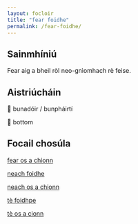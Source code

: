 ```yaml
---
layout: focloir
title: "fear foidhe"
permalink: /fear-foidhe/
---
```


## Sainmhíniú

Fear aig a bheil ròl neo-gnìomhach rè feise.

## Aistriúcháin

&#x1f3f4;&#xe0067;&#xe0062;&#xe0073;&#xe0063;&#xe0074;&#xe007f; bunadóir / bunpháirtí

&#x1f3f4;&#xe0067;&#xe0062;&#xe0065;&#xe006e;&#xe0067;&#xe007f; bottom

## Focail chosúla

[fear os a chionn](https://faclair.lgbt/fear-os-a-chionn)

[neach foidhe](https://faclair.lgbt/neach-foidhe)

[neach os a chionn](https://faclair.lgbt/neach-os-a-chionn)

[tè foidhpe](https://faclair.lgbt/te-foidhpe)

[tè os a cionn](https://faclair.lgbt/te-os-a-cionn)
